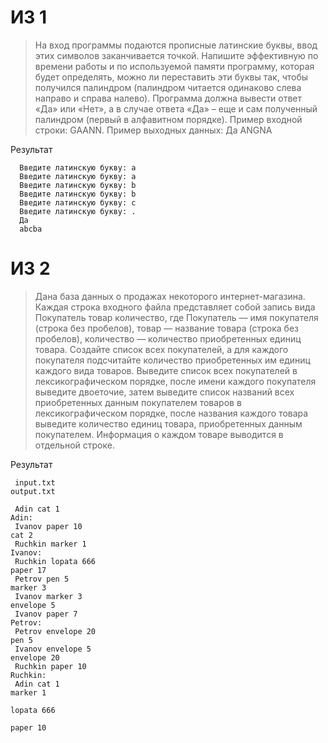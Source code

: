 # ИЗ 1

> На вход программы подаются прописные латинские буквы, ввод этих символов
> заканчивается точкой. Напишите эффективную по времени работы и по используемой
> памяти программу, которая будет определять, можно ли переставить эти буквы так, чтобы
> получился палиндром (палиндром читается одинаково слева направо и справа налево).
> Программа должна вывести ответ «Да» или «Нет», а в случае ответа «Да» – еще и сам
> полученный палиндром (первый в алфавитном порядке).
> Пример входной строки: GAANN.
> Пример выходных данных: Да ANGNA

Результат

      Введите латинскую букву: a
      Введите латинскую букву: a
      Введите латинскую букву: b
      Введите латинскую букву: b
      Введите латинскую букву: c
      Введите латинскую букву: .
      Да
      abcba

# ИЗ 2

> Дана база данных о продажах некоторого интернет-магазина. Каждая
> строка входного файла представляет собой запись вида Покупатель товар
> количество, где Покупатель — имя покупателя (строка без
> пробелов), товар — название товара (строка без пробелов), количество —
> количество приобретенных единиц товара.
> Создайте список всех покупателей, а для каждого покупателя
> подсчитайте количество приобретенных им единиц каждого вида товаров.
> Выведите список всех покупателей в лексикографическом порядке, после
> имени каждого покупателя выведите двоеточие, затем выведите список
> названий всех приобретенных данным покупателем товаров в
> лексикографическом порядке, после названия каждого товара выведите
> количество единиц товара, приобретенных данным покупателем. Информация
> о каждом товаре выводится в отдельной строке.

Результат

     input.txt                                                                      output.txt

     Adin cat 1                                                                     Adin:
     Ivanov paper 10                                                                cat 2
     Ruchkin marker 1                                                               Ivanov:
     Ruchkin lopata 666                                                             paper 17
     Petrov pen 5                                                                   marker 3
     Ivanov marker 3                                                                envelope 5
     Ivanov paper 7                                                                 Petrov:
     Petrov envelope 20                                                             pen 5
     Ivanov envelope 5                                                              envelope 20
     Ruchkin paper 10                                                               Ruchkin:
     Adin cat 1                                                                     marker 1
                                                                                    lopata 666
                                                                                    paper 10
